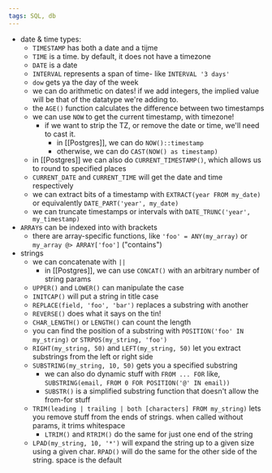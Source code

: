 ```yaml
---
tags: SQL, db
---
```


- date & time types:
	- `TIMESTAMP` has both a date and a tijme
	- `TIME` is a time. by default, it does not have a timezone
	- `DATE` is a date
	- `INTERVAL` represents a span of time- like `INTERVAL '3 days'`
	- `dow` gets ya the day of the week
	- we can do arithmetic on dates! if we add integers, the implied value will be that of the datatype we're adding to.
	- the `AGE()` function calculates the difference between two timestamps
	- we can use `NOW` to get the current timestamp, with timezone!
		- if we want to strip the TZ,  or remove the date or time, we'll need to cast it.
			- in [[Postgres]], we can do `NOW()::timestamp`
			- otherwise, we can do `CAST(NOW() as timestamp)`
	- in [[Postgres]] we can also do `CURRENT_TIMESTAMP()`, which allows us to round to specified places
	- `CURRENT_DATE` and `CURRENT_TIME` will get the date and time respectively
	- we can extract bits of a timestamp with `EXTRACT(year FROM my_date)` or equivalently `DATE_PART('year', my_date)`
	- we can truncate timestamps or intervals with `DATE_TRUNC('year', my_timestamp)`
- `ARRAY`s can be indexed into with brackets
	- there are array-specific functions, like `'foo' = ANY(my_array)` or `my_array @> ARRAY['foo']` ("contains")
- strings
	- we can concatenate with `||`
		- in [[Postgres]], we can use `CONCAT()` with an arbitrary number of string params
	- `UPPER()` and `LOWER()` can manipulate the case
	- `INITCAP()` will put a string in title case
	- `REPLACE(field, 'foo', 'bar')` replaces a substring with another
	- `REVERSE()` does what it says on the tin!
	- `CHAR_LENGTH()` or `LENGTH()` can count the length
	- you can find the position of a substring with `POSITION('foo' IN my_string)` or `STRPOS(my_string, 'foo')`
	- `RIGHT(my_string, 50)` and `LEFT(my_string, 50)` let you extract substrings from the left or right side
	- `SUBSTRING(my_string, 10, 50)` gets you a specified substring
		- we can also do dynamic stuff with `FROM ... FOR` like, `SUBSTRING(email, FROM 0 FOR POSITION('@' IN email))`
		- `SUBSTR()` is a simplified substring function that doesn't allow the from-for stuff
	- `TRIM(leading | trailing | both [characters] FROM my_string)` lets you remove stuff from the ends of strings. when called without params, it trims whitespace
		- `LTRIM()` and `RTRIM()` do the same for just one end of the string
	- `LPAD(my_string, 10, '*')` will expand the string up to a given size using a given char. `RPAD()` will do the same for the other side of the string. space is the default